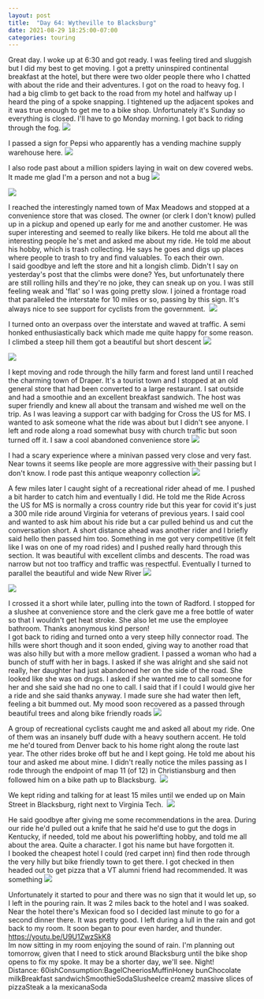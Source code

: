 ```yaml
---
layout: post
title:  "Day 64: Wytheville to Blacksburg"
date: 2021-08-29 18:25:00-07:00
categories: touring
---
```

Great day. I woke up at 6:30 and got ready. I was feeling tired and sluggish but I did my best to get moving. I got a pretty uninspired continental breakfast at the hotel, but there were two older people there who I chatted with about the ride and their adventures. I got on the road to heavy fog. I had a big climb to get back to the road from my hotel and halfway up I heard the ping of a spoke snapping. I tightened up the adjacent spokes and it was true enough to get me to a bike shop. Unfortunately it's Sunday so everything is closed. I'll have to go Monday morning. I got back to riding through the fog.
[![](/assets/1630286492797171-0.png)](/assets/1630286492797171-0.png)
  
I passed a sign for Pepsi who apparently has a vending machine supply warehouse here.
[![](/assets/1630286490450883-1.png)](/assets/1630286490450883-1.png)
  
I also rode past about a million spiders laying in wait on dew covered webs. It made me glad I'm a person and not a bug
[![](/assets/1630286488434690-2.png)](/assets/1630286488434690-2.png)

[![](/assets/1630286485979939-3.png)](/assets/1630286485979939-3.png)
  
I reached the interestingly named town of Max Meadows and stopped at a convenience store that was closed. The owner (or clerk I don't know) pulled up in a pickup and opened up early for me and another customer. He was super interesting and seemed to really like bikers. He told me about all the interesting people he's met and asked me about my ride. He told me about his hobby, which is trash collecting. He says he goes and digs up places where people to trash to try and find valuables. To each their own.   
I said goodbye and left the store and hit a longish climb. Didn't I say on yesterday's post that the climbs were done? Yes, but unfortunately there are still rolling hills and they're no joke, they can sneak up on you. I was still feeling weak and 'flat' so I was going pretty slow. I joined a frontage road that paralleled the interstate for 10 miles or so, passing by this sign. It's always nice to see support for cyclists from the government. 
[![](/assets/1630286482904385-4.png)](/assets/1630286482904385-4.png)
  
I turned onto an overpass over the interstate and waved at traffic. A semi honked enthusiastically back which made me quite happy for some reason. I climbed a steep hill them got a beautiful but short descent
[![](/assets/1630286480912652-5.png)](/assets/1630286480912652-5.png)

[![](/assets/1630286477953999-6.png)](/assets/1630286477953999-6.png)
  
I kept moving and rode through the hilly farm and forest land until I reached the charming town of Draper. It's a tourist town and I stopped at an old general store that had been converted to a large restaurant. I sat outside and had a smoothie and an excellent breakfast sandwich. The host was super friendly and knew all about the transam and wished me well on the trip. As I was leaving a support car with badging for Cross the US for MS. I wanted to ask someone what the ride was about but I didn't see anyone. I left and rode along a road somewhat busy with church traffic but soon turned off it. I saw a cool abandoned convenience store
[![](/assets/1630286732069762-0.png)](/assets/1630286732069762-0.png)
  
I had a scary experience where a minivan passed very close and very fast. Near towns it seems like people are more aggressive with their passing but I don't know. I rode past this antique weaponry collection
[![](/assets/1630286728562342-1.png)](/assets/1630286728562342-1.png)
  
A few miles later I caught sight of a recreational rider ahead of me. I pushed a bit harder to catch him and eventually I did. He told me the Ride Across the US for MS is normally a cross country ride but this year for covid it's just a 300 mile ride around Virginia for veterans of previous years. I said cool and wanted to ask him about his ride but a car pulled behind us and cut the conversation short. A short distance ahead was another rider and I briefly said hello then passed him too. Something in me got very competitive (it felt like I was on one of my road rides) and I pushed really hard through this section. It was beautiful with excellent climbs and descents. The road was narrow but not too trafficy and traffic was respectful. Eventually I turned to parallel the beautiful and wide New River
[![](/assets/1630286725831507-2.png)](/assets/1630286725831507-2.png)

[![](/assets/1630286723561625-3.png)](/assets/1630286723561625-3.png)
  
I crossed it a short while later, pulling into the town of Radford. I stopped for a slushee at convenience store and the clerk gave me a free bottle of water so that I wouldn't get heat stroke. She also let me use the employee bathroom. Thanks anonymous kind person!  
I got back to riding and turned onto a very steep hilly connector road. The hills were short though and it soon ended, giving way to another road that was also hilly but with a more mellow gradient. I passed a woman who had a bunch of stuff with her in bags. I asked if she was alright and she said not really, her daughter had just abandoned her on the side of the road. She looked like she was on drugs. I asked if she wanted me to call someone for her and she said she had no one to call. I said that if I could I would give her a ride and she said thanks anyway. I made sure she had water then left, feeling a bit bummed out. My mood soon recovered as a passed through beautiful trees and along bike friendly roads
[![](/assets/1630286720290751-4.png)](/assets/1630286720290751-4.png)
  
A group of recreational cyclists caught me and asked all about my ride. One of them was an insanely buff dude with a heavy southern accent. He told me he'd toured from Denver back to his home right along the route last year. The other rides broke off but he and I kept going. He told me about his tour and asked me about mine. I didn't really notice the miles passing as I rode through the endpoint of map 11 (of 12) in Christiansburg and then followed him on a bike path up to Blacksburg. 
[![](/assets/1630286715332809-5.png)](/assets/1630286715332809-5.png)
  
We kept riding and talking for at least 15 miles until we ended up on Main Street in Blacksburg, right next to Virginia Tech. 
[![](/assets/1630286711767844-6.png)](/assets/1630286711767844-6.png)
  
He said goodbye after giving me some recommendations in the area. During our ride he'd pulled out a knife that he said he'd use to gut the dogs in Kentucky, if needed, told me about his powerlifting hobby, and told me all about the area. Quite a character. I got his name but have forgotten it.  
I booked the cheapest hotel I could (red carpet inn) find then rode through the very hilly but bike friendly town to get there. I got checked in then headed out to get pizza that a VT alumni friend had recommended. It was something
[![](/assets/1630286709309596-7.png)](/assets/1630286709309596-7.png)
  
Unfortunately it started to pour and there was no sign that it would let up, so I left in the pouring rain. It was 2 miles back to the hotel and I was soaked. Near the hotel there's Mexican food so I decided last minute to go for a second dinner there. It was pretty good. I left during a lull in the rain and got back to my room. It soon began to pour even harder, and thunder.   
<https://youtu.be/U9U1ZwzSkK8>  
Im now sitting in my room enjoying the sound of rain. I'm planning out tomorrow, given that I need to stick around Blacksburg until the bike shop opens to fix my spoke. It may be a shorter day, we'll see. Night!  
Distance: 60ishConsumption:BagelCheeriosMuffinHoney bunChocolate milkBreakfast sandwichSmoothieSodaSlusheeIce cream2 massive slices of pizzaSteak a la mexicanaSoda
